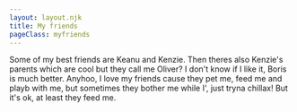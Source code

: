 ```yaml
---
layout: layout.njk
title: My friends
pageClass: myfriends
---
```


<div class=" text">



Some of my best friends are Keanu and Kenzie. Then theres also Kenzie's parents which are cool but they call me Oliver? I don't know if I like it, Boris is much better. Anyhoo, I love my friends cause they pet me, feed me and playb with me, but sometimes they bother me while I', just tryna chillax! But it's ok, at least they feed me.

</div>
